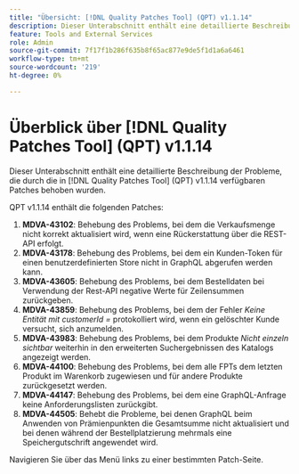 ```yaml
---
title: "Übersicht: [!DNL Quality Patches Tool] (QPT) v1.1.14"
description: Dieser Unterabschnitt enthält eine detaillierte Beschreibung der Probleme, die durch die in [!DNL Quality Patches Tool]  (QPT) v1.1.14 verfügbaren Patches behoben wurden.
feature: Tools and External Services
role: Admin
source-git-commit: 7f17f1b286f635b8f65ac877e9de5f1d1a6a6461
workflow-type: tm+mt
source-wordcount: '219'
ht-degree: 0%

---
```


# Überblick über [!DNL Quality Patches Tool] (QPT) v1.1.14

Dieser Unterabschnitt enthält eine detaillierte Beschreibung der Probleme, die durch die in [!DNL Quality Patches Tool] (QPT) v1.1.14 verfügbaren Patches behoben wurden.

QPT v1.1.14 enthält die folgenden Patches:

1. **MDVA-43102**: Behebung des Problems, bei dem die Verkaufsmenge nicht korrekt aktualisiert wird, wenn eine Rückerstattung über die REST-API erfolgt.
1. **MDVA-43178**: Behebung des Problems, bei dem ein Kunden-Token für einen benutzerdefinierten Store nicht in GraphQL abgerufen werden kann.
1. **MDVA-43605**: Behebung des Problems, bei dem Bestelldaten bei Verwendung der Rest-API negative Werte für Zeilensummen zurückgeben.
1. **MDVA-43859**: Behebung des Problems, bei dem der Fehler *Keine Entität mit customerId =* protokolliert wird, wenn ein gelöschter Kunde versucht, sich anzumelden.
1. **MDVA-43983**: Behebung des Problems, bei dem Produkte *Nicht einzeln sichtbar* weiterhin in den erweiterten Suchergebnissen des Katalogs angezeigt werden.
1. **MDVA-44100**: Behebung des Problems, bei dem alle FPTs dem letzten Produkt im Warenkorb zugewiesen und für andere Produkte zurückgesetzt werden.
1. **MDVA-44147**: Behebung des Problems, bei dem eine GraphQL-Anfrage keine Anforderungslisten zurückgibt.
1. **MDVA-44505**: Behebt die Probleme, bei denen GraphQL beim Anwenden von Prämienpunkten die Gesamtsumme nicht aktualisiert und bei denen während der Bestellplatzierung mehrmals eine Speichergutschrift angewendet wird.

Navigieren Sie über das Menü links zu einer bestimmten Patch-Seite.
